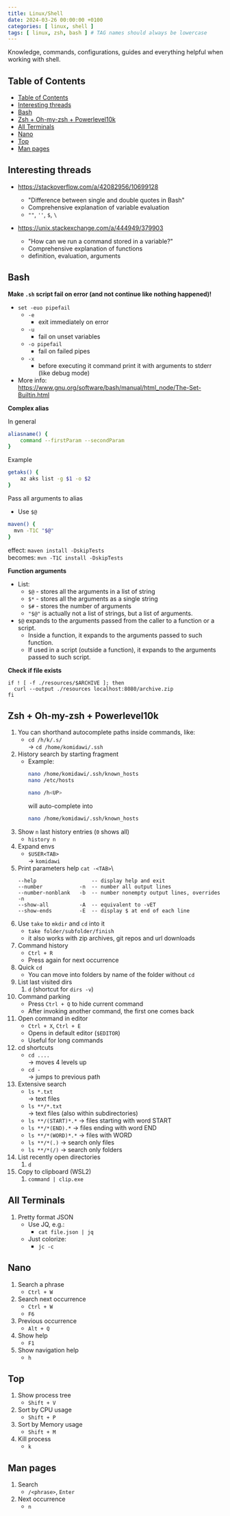 ```yaml
---
title: Linux/Shell
date: 2024-03-26 00:00:00 +0100
categories: [ linux, shell ]
tags: [ linux, zsh, bash ] # TAG names should always be lowercase
---
```


Knowledge, commands, configurations, guides and everything helpful when working with shell.

## Table of Contents

* [Table of Contents](#table-of-contents)
* [Interesting threads](#interesting-threads)
* [Bash](#bash)
* [Zsh + Oh-my-zsh + Powerlevel10k](#zsh--oh-my-zsh--powerlevel10k)
* [All Terminals](#all-terminals)
* [Nano](#nano)
* [Top](#top)
* [Man pages](#man-pages)

## Interesting threads

- https://stackoverflow.com/a/42082956/10699128
    - "Difference between single and double quotes in Bash"
    - Comprehensive explanation of variable evaluation
    - `""`, `''`, `$`, `\`


- https://unix.stackexchange.com/a/444949/379903
    - "How can we run a command stored in a variable?"
    - Comprehensive explanation of functions
    - definition, evaluation, arguments

## Bash

**Make `.sh` script fail on error (and not continue like nothing happened)!**

- `set -euo pipefail`
    - `-e`
        - exit immediately on error
    - `-u`
        - fail on unset variables
    - `-o pipefail`
        - fail on failed pipes
    - `-x`
        - before executing it command print it with arguments to stderr (like debug mode)
- More info:  
  https://www.gnu.org/software/bash/manual/html_node/The-Set-Builtin.html

**Complex alias**

In general

 ```bash
 aliasname() {
     command --firstParam --secondParam
 }
 ```

Example

```bash
getaks() {
    az aks list -g $1 -o $2
}
```

Pass all arguments to alias
- Use `$@`

```bash
maven() {
  mvn -T1C "$@"
}
```

effect: `maven install -DskipTests`  
becomes: `mvn -T1C install -DskipTests`

**Function arguments**
- List:
    - `$@` - stores all the arguments in a list of string
    - `$*` - stores all the arguments as a single string
    - `$#` - stores the number of arguments
    - `"$@"` is actually not a list of strings, but a list of arguments.
- `$@` expands to the arguments passed from the caller to a function or a script.
    - Inside a function, it expands to the arguments passed to such function.
    - If used in a script (outside a function), it expands to the arguments passed to such script.

**Check if file exists**

```shell
if ! [ -f ./resources/$ARCHIVE ]; then
  curl --output ./resources localhost:8080/archive.zip
fi
```

## Zsh + Oh-my-zsh + Powerlevel10k

1. You can shorthand autocomplete paths inside commands, like:
    - `cd /h/k/.s/`\
      -> `cd /home/komidawi/.ssh`
2. History search by starting fragment
    - Example:
        ```bash
        nano /home/komidawi/.ssh/known_hosts
        nano /etc/hosts

        nano /h<UP>
        ```
      will auto-complete into
        ```bash
        nano /home/komidawi/.ssh/known_hosts
        ```
3. Show `n` last history entries (`0` shows all)
    - `history n`
4. Expand envs
    - `$USER<TAB>`\
      -> `komidawi`
5. Print parameters help
   `cat -<TAB>`\
    ```
    --help                  -- display help and exit
    --number            -n  -- number all output lines
    --number-nonblank   -b  -- number nonempty output lines, overrides -n
    --show-all          -A  -- equivalent to -vET
    --show-ends         -E  -- display $ at end of each line
    ```
6. Use `take` to `mkdir` and `cd` into it
    - `take folder/subfolder/finish`
    - it also works with zip archives, git repos and url downloads
7. Command history
    - `Ctrl + R`
    - Press again for next occurrence
8. Quick `cd`
    - You can move into folders by name of the folder without `cd`
9. List last visited dirs
    1. `d` (shortcut for `dirs -v`)
10. Command parking
    - Press `Ctrl + Q` to hide current command
    - After invoking another command, the first one comes back
11. Open command in editor
    - `Ctrl + X`, `Ctrl + E`
    - Opens in default editor (`$EDITOR`)
    - Useful for long commands
12. cd shortcuts
    - `cd ....` \
      -> moves 4 levels up
    - `cd -`\
      -> jumps to previous path
13. Extensive search
    - `ls *.txt`\
      -> text files
    - `ls **/*.txt`\
      -> text files (also within subdirectories)
    - `ls **/(START)*.*`
      -> files starting with word START
    - `ls **/*(END).*`
      -> files ending with word END
    - `ls **/*(WORD)*.*`
      -> files with WORD
    - `ls **/*(.)`
      -> search only files
    - `ls **/*(/)`
      -> search only folders
14. List recently open directories
    1. `d`
15. Copy to clipboard (WSL2)
    1. `command | clip.exe`

## All Terminals

1. Pretty format JSON
    - Use JQ, e.g.:
        - `cat file.json | jq`
    - Just colorize:
        - `jc -c`

## Nano

1. Search a phrase
    - `Ctrl + W`
2. Search next occurrence
    - `Ctrl + W`
    - `F6`
3. Previous occurrence
    - `Alt + Q`
4. Show help
    - `F1`
5. Show navigation help
    - `h`

## Top

1. Show process tree
    - `Shift + V`
2. Sort by CPU usage
    - `Shift + P`
3. Sort by Memory usage
    - `Shift + M`
4. Kill process
    - `k`

## Man pages

1. Search
    - `/<phrase>`, `Enter`
2. Next occurrence
    - `n`
